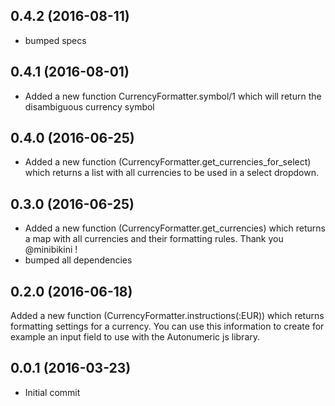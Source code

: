 ## 0.4.2 (2016-08-11)
  - bumped specs

## 0.4.1 (2016-08-01)
  - Added a new function CurrencyFormatter.symbol/1 which will return the disambiguous currency symbol

## 0.4.0 (2016-06-25)
  - Added a new function (CurrencyFormatter.get_currencies_for_select) which returns a list with all currencies to be used in a select dropdown.

## 0.3.0 (2016-06-25)
  - Added a new function (CurrencyFormatter.get_currencies) which returns a map with all currencies and their formatting rules. Thank you @minibikini !
  - bumped all dependencies

## 0.2.0 (2016-06-18)
Added a new function (CurrencyFormatter.instructions(:EUR)) which returns formatting settings for a currency. You can use this information to create for example an input field to use with the Autonumeric js library.

## 0.0.1 (2016-03-23)
  - Initial commit
